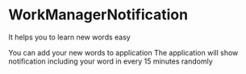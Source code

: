 # WorkManagerNotification
It helps you to learn new words easy

You can add your new words to application
The application will show notification including your word in every 15 minutes randomly

